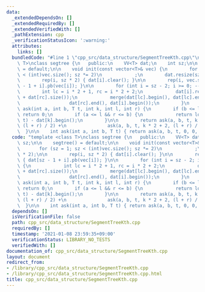 ```yaml
---
data:
  _extendedDependsOn: []
  _extendedRequiredBy: []
  _extendedVerifiedWith: []
  _pathExtension: cpp
  _verificationStatusIcon: ':warning:'
  attributes:
    links: []
  bundledCode: "#line 1 \"cpp_src/data_structure/SegmentTreeKth.cpp\"\ntemplate <class\
    \ T>\nclass segtree {\n   public:\n    VV<T> dat;\n    int sz;\n\n    segtree()\
    \ = default;\n\n    void init(const vector<T>& vec) {\n        for (sz = 1; sz\
    \ < (int)vec.size(); sz *= 2)\n            ;\n        dat.resize(sz * 2);\n\n\
    \        rep(i, sz * 2) { dat[i].clear(); }\n\n        rep(i, vec.size()) { dat[sz\
    \ - 1 + i].pb(vec[i]); }\n\n        for (int i = sz - 2; i >= 0; --i) {\n    \
    \        int lc = i * 2 + 1, rc = i * 2 + 2;\n            dat[i].resize(dat[lc].size()\
    \ + dat[rc].size());\n            merge(dat[lc].begin(), dat[lc].end(), dat[rc].begin(),\n\
    \                  dat[rc].end(), dat[i].begin());\n        }\n    }\n\n    int\
    \ ask(int a, int b, T t, int k, int l, int r) {\n        if (b <= l || r <= a)\
    \ return 0;\n        if (a <= l && r <= b) {\n            return lower_bound(ALL(dat[k]),\
    \ t) - dat[k].begin();\n        }\n\n        return ask(a, b, t, k * 2 + 1, l,\
    \ (l + r) / 2) +\n               ask(a, b, t, k * 2 + 2, (l + r) / 2, r);\n  \
    \  }\n\n    int ask(int a, int b, T t) { return ask(a, b, t, 0, 0, sz); }\n};\n"
  code: "template <class T>\nclass segtree {\n   public:\n    VV<T> dat;\n    int\
    \ sz;\n\n    segtree() = default;\n\n    void init(const vector<T>& vec) {\n \
    \       for (sz = 1; sz < (int)vec.size(); sz *= 2)\n            ;\n        dat.resize(sz\
    \ * 2);\n\n        rep(i, sz * 2) { dat[i].clear(); }\n\n        rep(i, vec.size())\
    \ { dat[sz - 1 + i].pb(vec[i]); }\n\n        for (int i = sz - 2; i >= 0; --i)\
    \ {\n            int lc = i * 2 + 1, rc = i * 2 + 2;\n            dat[i].resize(dat[lc].size()\
    \ + dat[rc].size());\n            merge(dat[lc].begin(), dat[lc].end(), dat[rc].begin(),\n\
    \                  dat[rc].end(), dat[i].begin());\n        }\n    }\n\n    int\
    \ ask(int a, int b, T t, int k, int l, int r) {\n        if (b <= l || r <= a)\
    \ return 0;\n        if (a <= l && r <= b) {\n            return lower_bound(ALL(dat[k]),\
    \ t) - dat[k].begin();\n        }\n\n        return ask(a, b, t, k * 2 + 1, l,\
    \ (l + r) / 2) +\n               ask(a, b, t, k * 2 + 2, (l + r) / 2, r);\n  \
    \  }\n\n    int ask(int a, int b, T t) { return ask(a, b, t, 0, 0, sz); }\n};"
  dependsOn: []
  isVerificationFile: false
  path: cpp_src/data_structure/SegmentTreeKth.cpp
  requiredBy: []
  timestamp: '2021-01-08 23:59:35+09:00'
  verificationStatus: LIBRARY_NO_TESTS
  verifiedWith: []
documentation_of: cpp_src/data_structure/SegmentTreeKth.cpp
layout: document
redirect_from:
- /library/cpp_src/data_structure/SegmentTreeKth.cpp
- /library/cpp_src/data_structure/SegmentTreeKth.cpp.html
title: cpp_src/data_structure/SegmentTreeKth.cpp
---
```

